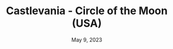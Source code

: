 ---
layout: gba
title: "Castlevania - Circle of the Moon (USA)"
categories:
 - approved
 - gba
 - universal
 - safe
tags:
- castlevania
date: May 9, 2023
permalink: /games/castlevania-cotm/play/details
publisher: Nintendo
id: castlevania-cotm
---